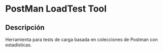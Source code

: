 # PostMan LoadTest Tool

## Descripción
Herramienta para tests de carga basada en colecciones de Postman con estadísticas.
